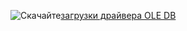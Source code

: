 ![Скачайте](../ssdt/media/download.png)[загрузки драйвера OLE DB](../connect/oledb/download-oledb-driver-for-sql-server.md)
